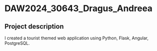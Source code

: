 # DAW2024_30643_Dragus_Andreea

## Project description
I created a tourist themed web application using Python, Flask, Angular, PostgreSQL.
